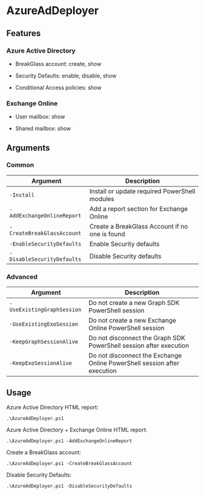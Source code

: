 # AzureAdDeployer

## Features

### Azure Active Directory

- BreakGlass account: create, show

- Security Defaults: enable, disable, show

- Conditional Access policies: show

### Exchange Online

- User mailbox: show

- Shared mailbox: show

## Arguments

### Common

| Argument | Description |
| --- | --- |
| `-Install` | Install or update required PowerShell modules |
| `-AddExchangeOnlineReport` | Add a report section for Exchange Online |
| `-CreateBreakGlassAccount` | Create a BreakGlass Account if no one is found |
| `-EnableSecurityDefaults` | Enable Security defaults |
| `-DisableSecurityDefaults` | Disable Security defaults |

### Advanced

| Argument | Description |
| --- | --- |
| `-UseExistingGraphSession` | Do not create a new Graph SDK PowerShell session |
| `-UseExistingExoSession` | Do not create a new Exchange Online PowerShell session |
| `-KeepGraphSessionAlive` | Do not disconnect the Graph SDK PowerShell session after execution |
| `-KeepExoSessionAlive` | Do not disconnect the Exchange Online PowerShell session after execution |

## Usage

Azure Active Directory HTML report:

`.\AzureAdDeployer.ps1`

Azure Active Directory + Exchange Online HTML report:

`.\AzureAdDeployer.ps1 -AddExchangeOnlineReport`

Create a BreakGlass account:

`.\AzureAdDeployer.ps1 -CreateBreakGlassAccount`

Disable Security Defaults:

`.\AzureAdDeployer.ps1 -DisableSecurityDefaults`
